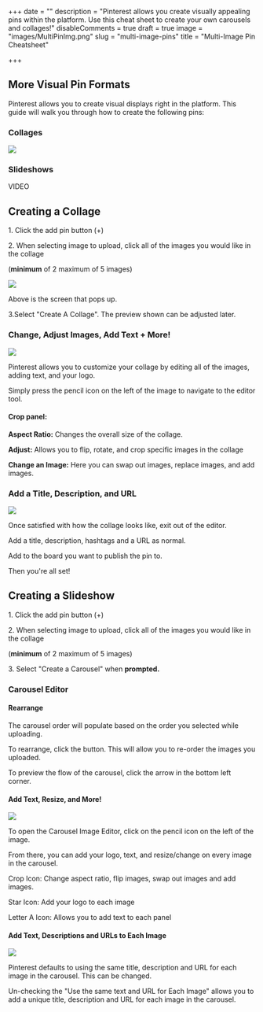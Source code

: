 +++
date = ""
description = "Pinterest allows you create visually appealing pins within the platform. Use this cheat sheet to create your own carousels and collages!"
disableComments = true
draft = true
image = "images/MultiPinImg.png"
slug = "multi-image-pins"
title = "Multi-Image Pin Cheatsheet"

+++
## More Visual Pin Formats

Pinterest allows you to create visual displays right in the platform. This guide will walk you through how to create the following pins:

### Collages

![](/uploads/dbdb072eae17e0473bd3d9b7b26fec6b.jpg)

### Slideshows

VIDEO

## Creating a Collage

1\. Click the add pin button (+)

2\. When selecting image to upload, click all of the images you would like in the collage

(**minimum** of 2 maximum of 5 images)

![](/uploads/collage.PNG)

Above is the screen that pops up. 

3\.Select "Create A Collage". The preview shown can be adjusted later.

### Change, Adjust Images, Add Text + More!

![](/uploads/Finalin.PNG)

Pinterest allows you to customize your collage by editing all of the images, adding text, and your logo.

Simply press the pencil icon on the left of the image to navigate to the editor tool.

#### **Crop panel:**

**Aspect Ratio:** Changes the overall size of the collage.

**Adjust:** Allows you to flip, rotate, and crop specific images in the collage

**Change an Image:** Here you can swap out images, replace images, and add images.

### Add a Title, Description, and URL

![](/uploads/collage.png)

Once satisfied with how the collage looks like, exit out of the editor.

Add a title, description, hashtags and a URL as normal.

Add to the board you want to publish the pin to.

Then you're all set!

## Creating a Slideshow

1\. Click the add pin button (+)

2\. When selecting image to upload, click all of the images you would like in the collage

(**minimum** of 2 maximum of 5 images)

3\. Select "Create a Carousel" when **prompted.**

### Carousel Editor

#### Rearrange

The carousel order will populate based on the order you selected while uploading.

To rearrange, click the button. This will allow you to re-order the images you uploaded.

To preview the flow of the carousel, click the arrow in the bottom left corner.

#### Add Text, Resize, and More!

![](/uploads/resize.PNG)

To open the Carousel Image Editor, click on the pencil icon on the left of the image.

From there, you can add your logo, text, and resize/change on every image in the carousel.

Crop Icon: Change aspect ratio, flip images, swap out images and add images.

Star Icon: Add your logo to each image

Letter A Icon: Allows you to add text to each panel

#### ​Add Text, Descriptions and URLs to Each Image

![](/uploads/sametext.PNG)

Pinterest defaults to using the same title, description and URL for each image in the carousel. This can be changed.

Un-checking the "Use the same text and URL for Each Image" allows you to add a unique title, description and URL for each image in the carousel.